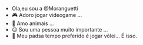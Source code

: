 - Ola,eu sou a @Moranguetti
- 🎮 Adoro jogar videogame ...
- 🙈 Amo animais  ...
- 😌 Sou uma pessoa muito importante  ...
- 🏐 Meu padsa tempo preferido é jogar vôlei...
    É isso.
